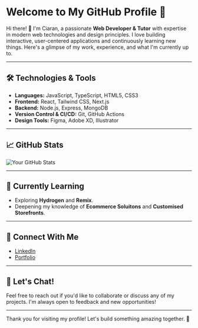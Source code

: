 # Welcome to My GitHub Profile 👋

Hi there! 👋 I'm Ciaran, a passionate **Web Developer & Tutor** with expertise in modern web technologies and design principles. I love building interactive, user-centered applications and continuously learning new things. Here's a glimpse of my work, experience, and what I'm currently up to.

---

## 🛠️ Technologies & Tools

- **Languages:** JavaScript, TypeScript, HTML5, CSS3
- **Frontend:** React, Tailwind CSS, Next.js
- **Backend:** Node.js, Express, MongoDB
- **Version Control & CI/CD:** Git, GitHub Actions
- **Design Tools:** Figma, Adobe XD, Illustrator

---

## 📈 GitHub Stats

![Your GitHub Stats](https://github-readme-stats.vercel.app/api?username=Nevohteeb&show_icons=true&hide_title=true&count_private=true&hide=prs)

---

## 🌱 Currently Learning

- Exploring **Hydrogen** and **Remix**.
- Deepening my knowledge of **Ecommerce Soluitons** and **Customised Storefronts**.

---

## 🤝 Connect With Me

- [LinkedIn](https://www.linkedin.com/in/ciaran-slow-1a740a87/)
- [Portfolio](https://nevohteebdesigns.co.nz)

---

## 💬 Let's Chat!

Feel free to  reach out if you'd like to collaborate or discuss any of my projects. I'm always open to feedback and new opportunities!

---

Thank you for visiting my profile! Let's build something amazing together. 🚀

